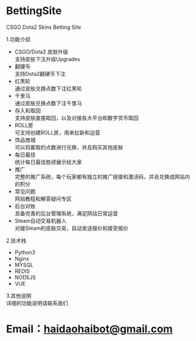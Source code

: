 # BettingSite
CSGO Dota2 Skins Betting Site

1.功能介绍
  - CSGO/Dota2 皮肤升级
  <br>支持皮肤下注升级Upgrades
  - 翻硬币
  <br>支持Dota2翻硬币下注
  - 红黑轮
  <br>通过皮肤兑换点数下注红黑轮
  - 千里马
  <br>通过皮肤兑换点数下注千里马
  - 存入和取回
  <br>支持皮肤直接取回，以及对接各大平台和数字货币取回
  - ROLL房
  <br>可支持创建ROLL房，用来拉新和运营
  - 饰品商城
  <br>可以将赢取的点数进行兑换，并且购买其他皮肤
  - 每日最佳
  <br>统计每日最佳胜绩展示给大家
  - 推广
  <br>完整的推广系统，每个玩家都有独立的推广链接和激活码，并且兑换成网站内的积分
  - 常见问题
  <br>网站教程和解答疑问专区
  - 后台对账
  <br>具备完善的后台管理系统，满足网站日常运营
  - Steam自动交易机器人
  <br>对接Steam的皮肤交易，自动发送报价和接受报价


2.技术栈
  - Python3
  - Nginx
  - MYSQL
  - REDIS
  - NODEJS
  - VUE

3.其他说明
  <br>详细的功能说明请联系我们
  

# Email：haidaohaibot@gmail.com


